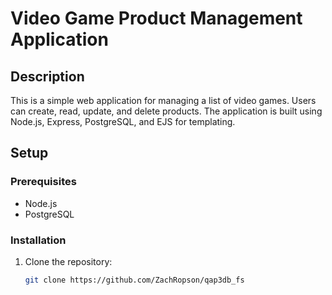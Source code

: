 # Video Game Product Management Application

## Description

This is a simple web application for managing a list of video games. Users can create, read, update, and delete products. The application is built using Node.js, Express, PostgreSQL, and EJS for templating.

## Setup

### Prerequisites

- Node.js
- PostgreSQL

### Installation

1. Clone the repository:
   ```sh
   git clone https://github.com/ZachRopson/qap3db_fs
